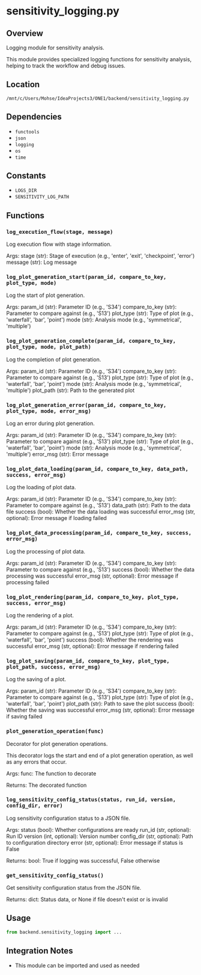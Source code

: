 # sensitivity_logging.py

## Overview

Logging module for sensitivity analysis.

This module provides specialized logging functions for sensitivity analysis,
helping to track the workflow and debug issues.

## Location

`/mnt/c/Users/Mohse/IdeaProjects3/ONE1/backend/sensitivity_logging.py`

## Dependencies

- `functools`
- `json`
- `logging`
- `os`
- `time`

## Constants

- `LOGS_DIR`
- `SENSITIVITY_LOG_PATH`

## Functions

### `log_execution_flow(stage, message)`

Log execution flow with stage information.

Args:
    stage (str): Stage of execution (e.g., 'enter', 'exit', 'checkpoint', 'error')
    message (str): Log message

### `log_plot_generation_start(param_id, compare_to_key, plot_type, mode)`

Log the start of plot generation.

Args:
    param_id (str): Parameter ID (e.g., 'S34')
    compare_to_key (str): Parameter to compare against (e.g., 'S13')
    plot_type (str): Type of plot (e.g., 'waterfall', 'bar', 'point')
    mode (str): Analysis mode (e.g., 'symmetrical', 'multiple')

### `log_plot_generation_complete(param_id, compare_to_key, plot_type, mode, plot_path)`

Log the completion of plot generation.

Args:
    param_id (str): Parameter ID (e.g., 'S34')
    compare_to_key (str): Parameter to compare against (e.g., 'S13')
    plot_type (str): Type of plot (e.g., 'waterfall', 'bar', 'point')
    mode (str): Analysis mode (e.g., 'symmetrical', 'multiple')
    plot_path (str): Path to the generated plot

### `log_plot_generation_error(param_id, compare_to_key, plot_type, mode, error_msg)`

Log an error during plot generation.

Args:
    param_id (str): Parameter ID (e.g., 'S34')
    compare_to_key (str): Parameter to compare against (e.g., 'S13')
    plot_type (str): Type of plot (e.g., 'waterfall', 'bar', 'point')
    mode (str): Analysis mode (e.g., 'symmetrical', 'multiple')
    error_msg (str): Error message

### `log_plot_data_loading(param_id, compare_to_key, data_path, success, error_msg)`

Log the loading of plot data.

Args:
    param_id (str): Parameter ID (e.g., 'S34')
    compare_to_key (str): Parameter to compare against (e.g., 'S13')
    data_path (str): Path to the data file
    success (bool): Whether the data loading was successful
    error_msg (str, optional): Error message if loading failed

### `log_plot_data_processing(param_id, compare_to_key, success, error_msg)`

Log the processing of plot data.

Args:
    param_id (str): Parameter ID (e.g., 'S34')
    compare_to_key (str): Parameter to compare against (e.g., 'S13')
    success (bool): Whether the data processing was successful
    error_msg (str, optional): Error message if processing failed

### `log_plot_rendering(param_id, compare_to_key, plot_type, success, error_msg)`

Log the rendering of a plot.

Args:
    param_id (str): Parameter ID (e.g., 'S34')
    compare_to_key (str): Parameter to compare against (e.g., 'S13')
    plot_type (str): Type of plot (e.g., 'waterfall', 'bar', 'point')
    success (bool): Whether the rendering was successful
    error_msg (str, optional): Error message if rendering failed

### `log_plot_saving(param_id, compare_to_key, plot_type, plot_path, success, error_msg)`

Log the saving of a plot.

Args:
    param_id (str): Parameter ID (e.g., 'S34')
    compare_to_key (str): Parameter to compare against (e.g., 'S13')
    plot_type (str): Type of plot (e.g., 'waterfall', 'bar', 'point')
    plot_path (str): Path to save the plot
    success (bool): Whether the saving was successful
    error_msg (str, optional): Error message if saving failed

### `plot_generation_operation(func)`

Decorator for plot generation operations.

This decorator logs the start and end of a plot generation operation,
as well as any errors that occur.

Args:
    func: The function to decorate
    
Returns:
    The decorated function

### `log_sensitivity_config_status(status, run_id, version, config_dir, error)`

Log sensitivity configuration status to a JSON file.

Args:
    status (bool): Whether configurations are ready
    run_id (str, optional): Run ID
    version (int, optional): Version number
    config_dir (str, optional): Path to configuration directory
    error (str, optional): Error message if status is False
    
Returns:
    bool: True if logging was successful, False otherwise

### `get_sensitivity_config_status()`

Get sensitivity configuration status from the JSON file.

Returns:
    dict: Status data, or None if file doesn't exist or is invalid

## Usage

```python
from backend.sensitivity_logging import ...
```

## Integration Notes

- This module can be imported and used as needed
